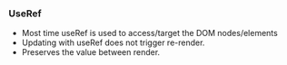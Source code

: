 ### UseRef
- Most time useRef is used to access/target the DOM nodes/elements
- Updating with useRef does not trigger re-render.
- Preserves the value between render.